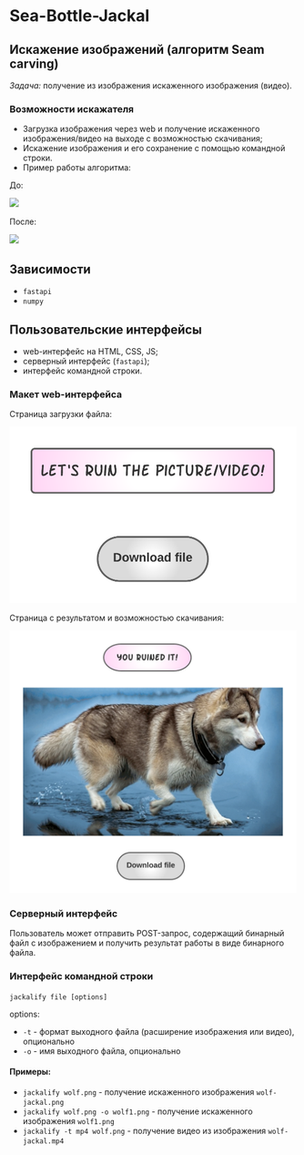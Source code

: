 # Sea-Bottle-Jackal

## Искажение изображений (алгоритм Seam carving)

_Задача:_ получение из изображения искаженного изображения (видео).

### Возможности искажателя

* Загрузка изображения через web и получение искаженного изображения/видео на выходе с возможностью скачивания;
* Искажение изображения и его сохранение с помощью командной строки.
* Пример работы алгоритма:

До:

![](examples/wolf.png)

После:

![](examples/wolf.gif)

## Зависимости

* ```fastapi```
* ```numpy```

## Пользовательские интерфейсы

* web-интерфейс на HTML, CSS, JS;
* серверный интерфейс (```fastapi```);
* интерфейс командной строки.

### Макет web-интерфейса

Страница загрузки файла:

![](examples/main.png)

Страница с результатом и возможностью скачивания:

![](examples/result.png)


### Серверный интерфейс

Пользователь может отправить POST-запрос, содержащий бинарный файл с изображением и получить результат работы в виде бинарного файла.

### Интерфейс командной строки

```jackalify file [options]```

options:

* ```-t``` - формат выходного файла (расширение изображения или видео), опционально
* ```-o``` - имя выходного файла, опционально

#### Примеры:

* ```jackalify wolf.png``` - получение искаженного изображения ```wolf-jackal.png```
* ```jackalify wolf.png -o wolf1.png``` - получение искаженного изображения ```wolf1.png```
* ```jackalify -t mp4 wolf.png``` - получение видео из изображения ```wolf-jackal.mp4```
